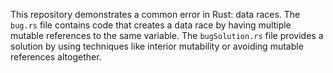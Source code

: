 This repository demonstrates a common error in Rust: data races.  The `bug.rs` file contains code that creates a data race by having multiple mutable references to the same variable. The `bugSolution.rs` file provides a solution by using techniques like interior mutability or avoiding mutable references altogether.